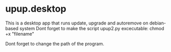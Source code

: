 # upup.desktop
This is a desktop app that runs update, upgrade and autoremove on debian-based system
Dont forget to make the script upup2.py excecutable: chmod +x "filename" 

Dont forget to change the path of the program. 
